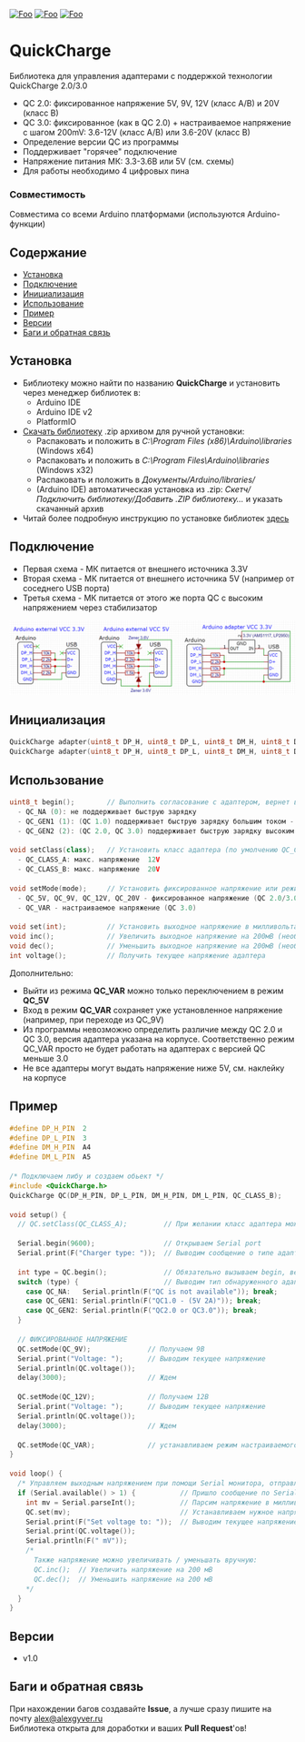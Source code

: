 [![Foo](https://img.shields.io/badge/Version-1.0-brightgreen.svg?style=flat-square)](#versions)
[![Foo](https://img.shields.io/badge/Website-AlexGyver.ru-blue.svg?style=flat-square)](https://alexgyver.ru/)
[![Foo](https://img.shields.io/badge/%E2%82%BD$%E2%82%AC%20%D0%9D%D0%B0%20%D0%BF%D0%B8%D0%B2%D0%BE-%D1%81%20%D1%80%D1%8B%D0%B1%D0%BA%D0%BE%D0%B9-orange.svg?style=flat-square)](https://alexgyver.ru/support_alex/)

# QuickCharge
Библиотека для управления адаптерами с поддержкой технологии QuickCharge 2.0/3.0
- QC 2.0: фиксированное напряжение 5V, 9V, 12V (класс A/B) и 20V (класс B)
- QC 3.0: фиксированное (как в QC 2.0) + настраиваемое напряжение с шагом 200mV: 3.6-12V (класс A/B) или 3.6-20V (класс B)
- Определение версии QC из программы
- Поддерживает "горячее" подключение
- Напряжение питания МК: 3.3-3.6В или 5V (см. схемы)
- Для работы необходимо 4 цифровых пина

### Совместимость
Совместима со всеми Arduino платформами (используются Arduino-функции)

## Содержание
- [Установка](#install)
- [Подключение](#wiring)
- [Инициализация](#init)
- [Использование](#usage)
- [Пример](#example)
- [Версии](#versions)
- [Баги и обратная связь](#feedback)

<a id="install"></a>
## Установка
- Библиотеку можно найти по названию **QuickCharge** и установить через менеджер библиотек в:
    - Arduino IDE
    - Arduino IDE v2
    - PlatformIO
- [Скачать библиотеку](https://github.com/GyverLibs/QuickCharge/archive/refs/heads/main.zip) .zip архивом для ручной установки:
    - Распаковать и положить в *C:\Program Files (x86)\Arduino\libraries* (Windows x64)
    - Распаковать и положить в *C:\Program Files\Arduino\libraries* (Windows x32)
    - Распаковать и положить в *Документы/Arduino/libraries/*
    - (Arduino IDE) автоматическая установка из .zip: *Скетч/Подключить библиотеку/Добавить .ZIP библиотеку…* и указать скачанный архив
- Читай более подробную инструкцию по установке библиотек [здесь](https://alexgyver.ru/arduino-first/#%D0%A3%D1%81%D1%82%D0%B0%D0%BD%D0%BE%D0%B2%D0%BA%D0%B0_%D0%B1%D0%B8%D0%B1%D0%BB%D0%B8%D0%BE%D1%82%D0%B5%D0%BA)

<a id="wiring"></a>
## Подключение
- Первая схема - МК питается от внешнего источника 3.3V
- Вторая схема - МК питается от внешнего источника 5V (например от соседнего USB порта)
- Третья схема - МК питается от этого же порта QC с высоким напряжением через стабилизатор

![scheme](/doc/scheme.png)

<a id="init"></a>
## Инициализация
```cpp
QuickCharge adapter(uint8_t DP_H, uint8_t DP_L, uint8_t DM_H, uint8_t DM_L);                // указание пинов
QuickCharge adapter(uint8_t DP_H, uint8_t DP_L, uint8_t DM_H, uint8_t DM_L, bool CLASS);    // + класс
```

<a id="usage"></a>
## Использование
```cpp
uint8_t begin();        // Выполнить согласование с адаптером, вернет версию адаптера:
  - QC_NA (0): не поддерживает быструю зарядку
  - QC_GEN1 (1): (QC 1.0) поддерживает быструю зарядку большим током - 5V 2A
  - QC_GEN2 (2): (QC 2.0, QC 3.0) поддерживает быструю зарядку высоким напряжением
  
void setClass(class);   // Установить класс адаптера (по умолчению QC_CLASS_A). class:
  - QC_CLASS_A: макс. напряжение  12V
  - QC_CLASS_B: макс. напряжение  20V
  
void setMode(mode);     // Установить фиксированное напряжение или режим настраиваемого напряжения. mode:
  - QC_5V, QC_9V, QC_12V, QC_20V - фиксированное напряжение (QC 2.0/3.0)
  - QC_VAR - настраиваемое напряжение (QC 3.0)
  
void set(int);          // Установить выходное напряжение в милливольтах (необходим режим QC_VAR и QC3.0)
void inc();             // Увеличить выходное напряжение на 200мВ (необходим режим QC_VAR и QC3.0)
void dec();             // Уменьшить выходное напряжение на 200мВ (необходим режим QC_VAR и QC3.0)
int voltage();          // Получить текущее напряжение адаптера
```

Дополнительно:
- Выйти из режима **QC_VAR** можно только переключением в режим **QC_5V**
- Вход в режим **QC_VAR** сохраняет уже установленное напряжение (например, при переходе из QC_9V)
- Из программы невозможно определить различие между QC 2.0 и QC 3.0, версия адаптера указана на корпусе. Соответственно режим QC_VAR просто не будет работать на адаптерах с версией QC меньше 3.0
- Не все адаптеры могут выдать напряжение ниже 5V, см. наклейку на корпусе

<a id="example"></a>
## Пример
```cpp
#define DP_H_PIN  2
#define DP_L_PIN  3
#define DM_H_PIN  A4
#define DM_L_PIN  A5

/* Подключаем либу и создаем обьект */
#include <QuickCharge.h>
QuickCharge QC(DP_H_PIN, DP_L_PIN, DM_H_PIN, DM_L_PIN, QC_CLASS_B);

void setup() {
  // QC.setClass(QC_CLASS_A);         // При желании класс адаптера можно поменять
  
  Serial.begin(9600);                 // Открываем Serial port
  Serial.print(F("Charger type: "));  // Выводим сообщение о типе адаптера

  int type = QC.begin();              // Обязательно вызываем begin, вернет тип адаптера
  switch (type) {                     // Выводим тип обнаруженного адаптера
    case QC_NA:   Serial.println(F("QC is not available")); break;
    case QC_GEN1: Serial.println(F("QC1.0 - (5V 2A)")); break;
    case QC_GEN2: Serial.println(F("QC2.0 or QC3.0")); break;
  }
  
  // ФИКСИРОВАННОЕ НАПРЯЖЕНИЕ
  QC.setMode(QC_9V);              // Получаем 9В
  Serial.print("Voltage: ");      // Выводим текущее напряжение
  Serial.println(QC.voltage());
  delay(3000);                    // Ждем

  QC.setMode(QC_12V);             // Получаем 12В
  Serial.print("Voltage: ");      // Выводим текущее напряжение
  Serial.println(QC.voltage());
  delay(3000);                    // Ждем
  
  QC.setMode(QC_VAR);             // устанавливаем режим настраиваемого напряжения
}

void loop() {
  /* Управляем выходным напряжением при помощи Serial монитора, отправляя напряжение в целых милливольтах! */
  if (Serial.available() > 1) {           // Пришло сообщение по Serial
    int mv = Serial.parseInt();           // Парсим напряжение в милливольтах
    QC.set(mv);                           // Устанавливаем нужное напряжение
    Serial.print(F("Set voltage to: "));  // Выводим текущее напряжение
    Serial.print(QC.voltage());
    Serial.println(F(" mV"));
    /*
      Также напряжение можно увеличивать / уменьшать вручную:
      QC.inc();  // Увеличить напряжение на 200 мВ
      QC.dec();  // Уменьшить напряжение на 200 мВ
    */
  }
}
```

<a id="versions"></a>
## Версии
- v1.0

<a id="feedback"></a>
## Баги и обратная связь
При нахождении багов создавайте **Issue**, а лучше сразу пишите на почту [alex@alexgyver.ru](mailto:alex@alexgyver.ru)  
Библиотека открыта для доработки и ваших **Pull Request**'ов!
